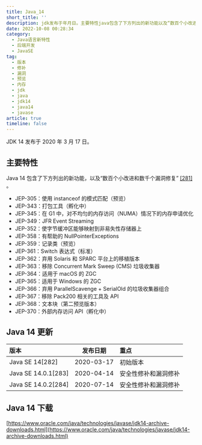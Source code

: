 ```yaml
---
title: Java_14
short_title: ''
description: jdk发布于年月日。主要特性java包含了下方列出的新功能以及“数百个小改进和数千个漏洞修复”[]。jep_使用instanceof的模式匹配（预览）jep_打包工具（孵化中）jep_在g中对不均匀的内存访问（numa）情况下的内存申请优化jep_jfreventstreamingjep_使字节缓冲区能够映射到非易失性存储器上jep_有帮助的nullpointerexceptionsjep_记录类（预览）jep_switch表达式（标准）jep_弃用solaris和sparc平台上的移植版本jep_移除c
date: 2022-10-08 00:28:34
category:
  - Java语言新特性
  - 后端开发
  - JavaSE
tag:
  - 版本
  - 修补
  - 漏洞
  - 预览
  - 内存
  - jdk
  - java
  - jdk14
  - java14
  - javase
article: true
timeline: false
---
```

JDK 14 发布于 2020 年 3 月 17 日。

## 主要特性

Java 14 包含了下方列出的新功能，以及“数百个小改进和数千个漏洞修复” [[281]](https://zh.wikipedia.org/zh-cn/Java%E7%89%88%E6%9C%AC%E6%AD%B7%E5%8F%B2#cite_note-281) 。

* JEP-305：使用 instanceof 的模式匹配（预览）
* JEP-343：打包工具（孵化中）
* JEP-345：在 G1 中，对不均匀的内存访问（NUMA）情况下的内存申请优化
* JEP-349：JFR Event Streaming
* JEP-352：使字节缓冲区能够映射到非易失性存储器上
* JEP-358：有帮助的 NullPointerExceptions
* JEP-359：记录类（预览）
* JEP-361：Switch 表达式（标准）
* JEP-362：弃用 Solaris 和 SPARC 平台上的移植版本
* JEP-363：移除 Concurrent Mark Sweep (CMS) 垃圾收集器
* JEP-364：适用于 macOS 的 ZGC
* JEP-365：适用于 Windows 的 ZGC
* JEP-366：弃用 ParallelScavenge + SerialOld 的垃圾收集器组合
* JEP-367：移除 Pack200 相关的工具及 API
* JEP-368：文本块（第二预览版本）
* JEP-370：外部内存访问 API（孵化中）

## Java 14 更新

|版本|发布日期|重点|
| :------------------| :--------: | :-------------------|
|Java SE 14[282]|2020-03-17|初始版本|
|Java SE 14.0.1[283]|2020-04-14|安全性修补和漏洞修补|
|Java SE 14.0.2[284]|2020-07-14|安全性修补和漏洞修补|

## Java 14 下载

[https://www.oracle.com/java/technologies/javase/jdk14-archive-downloads.html](https://www.oracle.com/java/technologies/javase/jdk14-archive-downloads.html)